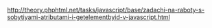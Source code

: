 http://theory.phphtml.net/tasks/javascript/base/zadachi-na-raboty-s-sobytiyami-atributami-i-getelementbyid-v-javascript.html